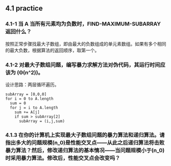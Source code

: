 ## 4.1 practice

### 4.1-1 当 A 当所有元素均为负数时，FIND-MAXIMUM-SUBARRAY 返回什么？

按照正常步骤找最大子数组，即由最大的负数组成的单元素数组。如果有多个相同的最大负数，根据算法的返回顺序，取第一个。

### 4.1-2 对最大子数组问题，编写暴力求解方法对伪代码，其运行时间应该为 \(Θ(n^2)\)。

设计思路：两层循环遍历。

```
subArray = [0,0,0]
for i = 0 to A.length
  sum = 0
  for j = i to A.length
    sum += A[j]
    if sum > subArray[2]
      subArray = (i,j,sum)
```

### 4.1.3 在你的计算机上实现最大子数组问题的暴力算法和递归算法。请指出多大的问题规模\(n_0\)是性能交叉点——从此之后递归算法将击败暴力算法？然后，修改递归算法的基本情况——当问题规模小于\(n_0\)时采用暴力算法。修改后，性能交叉点会改变吗？
